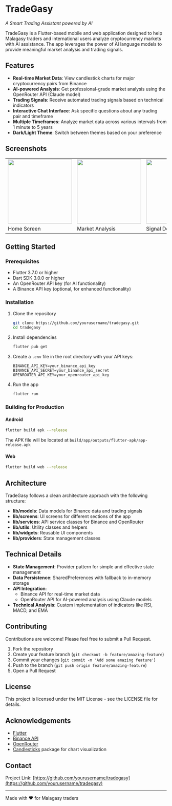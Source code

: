 # TradeGasy

*A Smart Trading Assistant powered by AI*

TradeGasy is a Flutter-based mobile and web application designed to help Malagasy traders and international users analyze cryptocurrency markets with AI assistance. The app leverages the power of AI language models to provide meaningful market analysis and trading signals.

## Features

- **Real-time Market Data**: View candlestick charts for major cryptocurrency pairs from Binance
- **AI-powered Analysis**: Get professional-grade market analysis using the OpenRouter API (Claude model)
- **Trading Signals**: Receive automated trading signals based on technical indicators
- **Interactive Chat Interface**: Ask specific questions about any trading pair and timeframe
- **Multiple Timeframes**: Analyze market data across various intervals from 1 minute to 5 years
- **Dark/Light Theme**: Switch between themes based on your preference

## Screenshots

<table>
  <tr>
    <td><img src="assets/screenshots/home_screen.png" width="200"/></td>
    <td><img src="assets/screenshots/market_screen.png" width="200"/></td>
    <td><img src="assets/screenshots/signal_detail.png" width="200"/></td>
  </tr>
  <tr>
    <td>Home Screen</td>
    <td>Market Analysis</td>
    <td>Signal Details</td>
  </tr>
</table>

## Getting Started

### Prerequisites

- Flutter 3.7.0 or higher
- Dart SDK 3.0.0 or higher
- An OpenRouter API key (for AI functionality)
- A Binance API key (optional, for enhanced functionality)

### Installation

1. Clone the repository
   ```bash
   git clone https://github.com/yourusername/tradegasy.git
   cd tradegasy
   ```

2. Install dependencies
   ```bash
   flutter pub get
   ```

3. Create a `.env` file in the root directory with your API keys:
   ```
   BINANCE_API_KEY=your_binance_api_key
   BINANCE_API_SECRET=your_binance_api_secret
   OPENROUTER_API_KEY=your_openrouter_api_key
   ```

4. Run the app
   ```bash
   flutter run
   ```

### Building for Production

#### Android

```bash
flutter build apk --release
```

The APK file will be located at `build/app/outputs/flutter-apk/app-release.apk`

#### Web

```bash
flutter build web --release
```

## Architecture

TradeGasy follows a clean architecture approach with the following structure:

- **lib/models**: Data models for Binance data and trading signals
- **lib/screens**: UI screens for different sections of the app
- **lib/services**: API service classes for Binance and OpenRouter
- **lib/utils**: Utility classes and helpers
- **lib/widgets**: Reusable UI components
- **lib/providers**: State management classes

## Technical Details

- **State Management**: Provider pattern for simple and effective state management
- **Data Persistence**: SharedPreferences with fallback to in-memory storage
- **API Integration**: 
  - Binance API for real-time market data
  - OpenRouter API for AI-powered analysis using Claude models
- **Technical Analysis**: Custom implementation of indicators like RSI, MACD, and EMA

## Contributing

Contributions are welcome! Please feel free to submit a Pull Request.

1. Fork the repository
2. Create your feature branch (`git checkout -b feature/amazing-feature`)
3. Commit your changes (`git commit -m 'Add some amazing feature'`)
4. Push to the branch (`git push origin feature/amazing-feature`)
5. Open a Pull Request

## License

This project is licensed under the MIT License - see the LICENSE file for details.

## Acknowledgements

- [Flutter](https://flutter.dev/)
- [Binance API](https://binance-docs.github.io/apidocs/)
- [OpenRouter](https://openrouter.ai/)
- [Candlesticks](https://pub.dev/packages/candlesticks) package for chart visualization

## Contact

Project Link: [https://github.com/yourusername/tradegasy](https://github.com/yourusername/tradegasy)

---

Made with ❤️ for Malagasy traders
